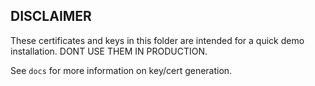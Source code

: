 ## DISCLAIMER

These certificates and keys in this folder are intended for a quick demo installation. 
DONT USE THEM IN PRODUCTION.

See `docs` for more information on key/cert generation.

